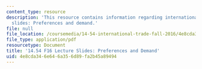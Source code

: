 ```yaml
---
content_type: resource
description: 'This resource contains information regarding international trade lecture
  slides: Preferences and demand.'
file: null
file_location: /coursemedia/14-54-international-trade-fall-2016/4e8cda346e646a356d89fa2b45a89494_MIT14_54F16_Lecture_3.pdf
file_type: application/pdf
resourcetype: Document
title: '14.54 F16 Lecture Slides: Preferences and Demand'
uid: 4e8cda34-6e64-6a35-6d89-fa2b45a89494
---
```

